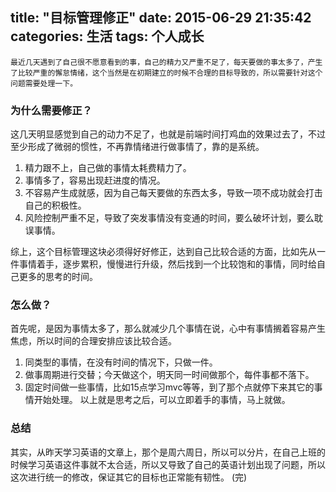 title: "目标管理修正"
date: 2015-06-29 21:35:42
categories: 生活
tags: 个人成长
---
    最近几天遇到了自己很不愿意看到的事，自己的精力又严重不足了，每天要做的事太多了，产生了比较严重的懈怠情绪，这个当然是在初期建立的时候不合理的目标导致的，所以需要针对这个问题需要处理一下。
<!--more-->
### 为什么需要修正？
这几天明显感觉到自己的动力不足了，也就是前端时间打鸡血的效果过去了，不过至少形成了微弱的惯性，不再靠情绪进行做事情了，靠的是系统。
1. 精力跟不上，自己做的事情太耗费精力了。
2. 事情多了，容易出现赶进度的情况。
3. 不容易产生成就感，因为自己每天要做的东西太多，导致一项不成功就会打击自己的积极性。
4. 风险控制严重不足，导致了突发事情没有变通的时间，要么破坏计划，要么耽误事情。

综上，这个目标管理这块必须得好好修正，达到自己比较合适的方面，比如先从一件事情着手，逐步累积，慢慢进行升级，然后找到一个比较饱和的事情，同时给自己更多的思考的时间。

### 怎么做？
首先呢，是因为事情太多了，那么就减少几个事情在说，心中有事情搁着容易产生焦虑，所以时间的合理安排应该比较合适。
1. 同类型的事情，在没有时间的情况下，只做一件。
2. 做事周期进行交替；今天做这个，明天同一时间做那个，每件事都不落下。
3. 固定时间做一些事情，比如15点学习mvc等等，到了那个点就停下来其它的事情开始处理。
以上就是思考之后，可以立即着手的事情，马上就做。


### 总结
其实，从昨天学习英语的文章上，那个是周六周日，所以可以分片，在自己上班的时候学习英语这件事就不太合适，所以又导致了自己的英语计划出现了问题，所以这次进行统一的修改，保证其它的目标也正常能有韧性。
(完)
